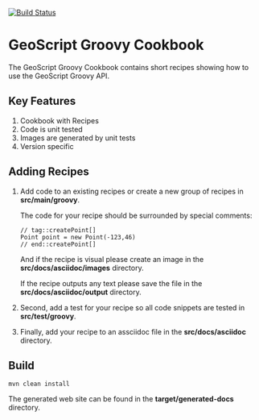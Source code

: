 [![Build Status](https://travis-ci.org/jericks/geoscript-groovy-cookbook.svg?branch=master)](https://travis-ci.org/jericks/geoscript-groovy-cookbook)

GeoScript Groovy Cookbook
=========================
The GeoScript Groovy Cookbook contains short recipes showing how to use the GeoScript Groovy API.

Key Features
------------
1. Cookbook with Recipes
2. Code is unit tested
3. Images are generated by unit tests
4. Version specific

Adding Recipes
--------------
1. Add code to an existing recipes or create a new group of recipes in **src/main/groovy**.

    The code for your recipe should be surrounded by special comments:

    ```
    // tag::createPoint[]
    Point point = new Point(-123,46)
    // end::createPoint[]
    ```

    And if the recipe is visual please create an image in the **src/docs/asciidoc/images** directory.

    If the recipe outputs any text please save the file in the **src/docs/asciidoc/output** directory.

2. Second, add a test for your recipe so all code snippets are tested in **src/test/groovy**.

3. Finally, add your recipe to an assciidoc file in the **src/docs/asciidoc** directory.

Build
-----

```
mvn clean install
```

The generated web site can be found in the **target/generated-docs** directory.